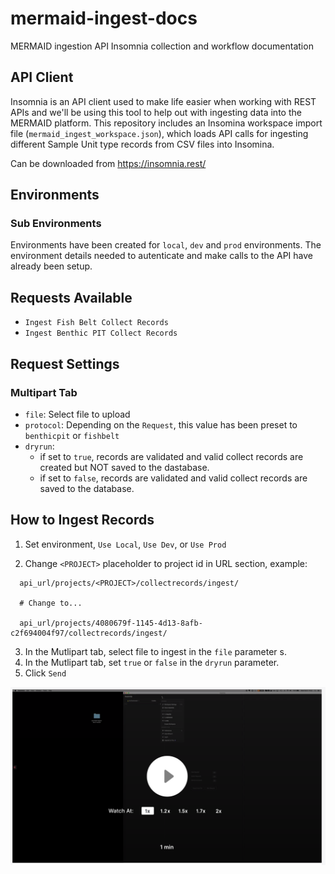 # mermaid-ingest-docs

MERMAID ingestion API Insomnia collection and workflow documentation

## API Client

Insomnia is an API client used to make life easier when working with REST APIs and we'll be using this tool to help out with ingesting data into the MERMAID platform.  This repository includes an Insomina workspace import file (`mermaid_ingest_workspace.json`), which loads API calls for ingesting different Sample Unit type records from CSV files into Insomina.

Can be downloaded from https://insomnia.rest/


## Environments

### Sub Environments

Environments have been created for `local`, `dev` and `prod` environments.  The environment details needed to autenticate and make calls to the API have already been setup.


## Requests Available

* `Ingest Fish Belt Collect Records`
* `Ingest Benthic PIT Collect Records`


## Request Settings

### Multipart Tab

* `file`: Select file to upload
* `protocol`: Depending on the `Request`, this value has been preset to `benthicpit` or `fishbelt`
* `dryrun`:
  * if set to `true`, records are validated and valid collect records are created but NOT saved to the dastabase. 
  * if set to `false`, records are validated and valid collect records are saved to the database.
  
  

## How to Ingest Records

1. Set environment, `Use Local`, `Use Dev`, or `Use Prod`

2. Change `<PROJECT>` placeholder to project id in URL section, example:
  
  
  ```
    api_url/projects/<PROJECT>/collectrecords/ingest/
    
    # Change to...
  
    api_url/projects/4080679f-1145-4d13-8afb-c2f694004f97/collectrecords/ingest/
  ```
    
3. In the Mutlipart tab, select file to ingest in the `file` parameter s.
4. In the Mutlipart tab, set `true` or `false` in the `dryrun` parameter.
5. Click `Send`


[![HowTo](/assets/video.png)](https://www.loom.com/share/3f6e17b9a91d4e82844bbba344f7ca83)